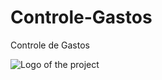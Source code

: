 # Controle-Gastos
Controle de Gastos


![Logo of the project](https://github.com/LucasLBB/Controle-Gastos/master/public/readme_images/login-2.png)
